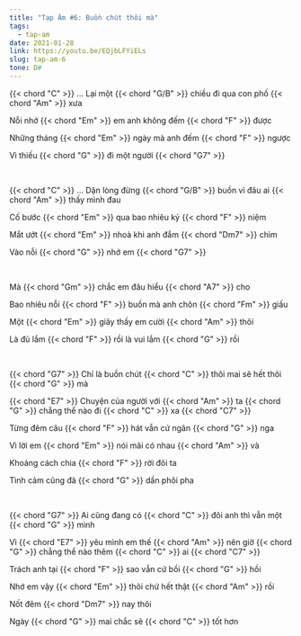 ```yaml
---
title: "Tạp Âm #6: Buồn chút thôi mà"
tags:
  - tap-am
date: 2021-01-28
link: https://youtu.be/EQjbLFYiELs
slug: tap-am-6
tone: D#
---
```

{{< chord "C" >}} ... Lại một {{< chord "G/B" >}} chiều đi qua con phố {{< chord "Am" >}} xưa

Nỗi nhớ {{< chord "Em" >}} em anh không đếm {{< chord "F" >}} được

Những tháng {{< chord "Em" >}} ngày mà anh đếm {{< chord "F" >}} ngược

Vì thiếu {{< chord "G" >}} đi một người {{< chord "G7" >}}

<br>

{{< chord "C" >}} ... Dặn lòng đừng {{< chord "G/B" >}} buồn vì đâu ai {{< chord "Am" >}} thấy mình đau

Cố bước {{< chord "Em" >}} qua bao nhiêu kỷ {{< chord "F" >}} niệm

Mắt ướt {{< chord "Em" >}} nhoà khi anh đắm {{< chord "Dm7" >}} chìm

Vào nỗi {{< chord "G" >}} nhớ em {{< chord "G7" >}}

<br>

Mà {{< chord "Gm" >}} chắc em đâu hiểu {{< chord "A7" >}} cho

Bao nhiêu nỗi {{< chord "F" >}} buồn mà anh chôn {{< chord "Fm" >}} giấu

Một {{< chord "Em" >}} giây thấy em cười {{< chord "Am" >}} thôi

Là đủ lắm {{< chord "F" >}} rồi là vui lắm {{< chord "G" >}} rồi

<br>

{{< chord "G7" >}} Chỉ là buồn chút {{< chord "C" >}} thôi mai sẽ hết thôi {{< chord "G" >}} mà

{{< chord "E7" >}} Chuyện của người với {{< chord "Am" >}} ta {{< chord "G" >}} chẳng thể nào đi {{< chord "C" >}} xa {{< chord "C7" >}}

Từng đêm câu {{< chord "F" >}} hát vẫn cứ ngân {{< chord "G" >}} nga

Vì lời em {{< chord "Em" >}} nói mãi có nhau {{< chord "Am" >}} và

Khoảng cách chia {{< chord "F" >}} rời đôi ta

Tình cảm cũng đã {{< chord "G" >}} dần phôi pha

<br>

{{< chord "G7" >}} Ai cũng đang có {{< chord "C" >}} đôi anh thì vẫn một {{< chord "G" >}} mình

Vì {{< chord "E7" >}} yêu mình em thế {{< chord "Am" >}} nên giờ {{< chord "G" >}} chẳng thể nào thêm {{< chord "C" >}} ai {{< chord "C7" >}}

Trách anh tại {{< chord "F" >}} sao vẫn cứ bồi {{< chord "G" >}} hồi

Nhớ em vậy {{< chord "Em" >}} thôi chứ hết thật {{< chord "Am" >}} rồi

Nốt đêm {{< chord "Dm7" >}} nay thôi

Ngày {{< chord "G" >}} mai chắc sẽ {{< chord "C" >}} tốt hơn
